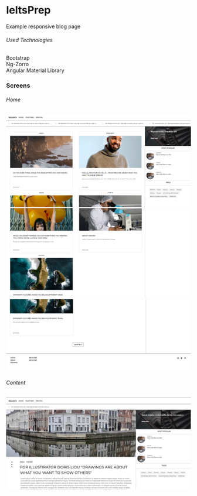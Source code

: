 # IeltsPrep

<p>Example responsive blog page</p>

<h6>Used Technologies</h6>


  Bootstrap  
  Ng-Zorro  
  Angular Material Library  


### Screens

<h6>Home</h6>

<img src = "https://github.com/alparslanyilmaaz/bilgicsv2/blob/master/screenshots/home-1.png">
<img src = "https://github.com/alparslanyilmaaz/bilgicsv2/blob/master/screenshots/home-2.png">
<img src = "https://github.com/alparslanyilmaaz/bilgicsv2/blob/master/screenshots/home-3.png">

<h6>Content</h6>

<img src = "https://github.com/alparslanyilmaaz/bilgicsv2/blob/master/screenshots/content1.png">
